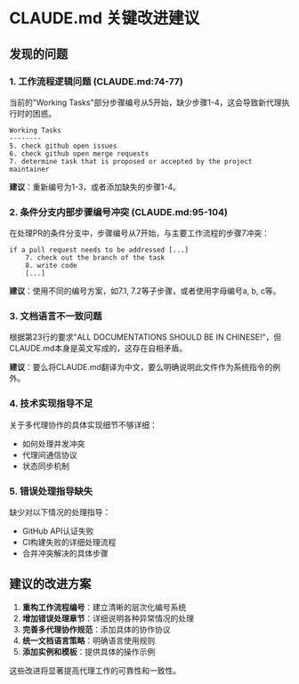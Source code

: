 # CLAUDE.md 关键改进建议

## 发现的问题

### 1. 工作流程逻辑问题 (CLAUDE.md:74-77)
当前的"Working Tasks"部分步骤编号从5开始，缺少步骤1-4，这会导致新代理执行时的困惑。

```
Working Tasks
--------
5. check github open issues
6. check github open merge requests  
7. determine task that is proposed or accepted by the project maintainer
```

**建议**：重新编号为1-3，或者添加缺失的步骤1-4。

### 2. 条件分支内部步骤编号冲突 (CLAUDE.md:95-104)
在处理PR的条件分支中，步骤编号从7开始，与主要工作流程的步骤7冲突：

```
if a pull request needs to be addressed [...]
    7. check out the branch of the task
    8. write code
    [...]
```

**建议**：使用不同的编号方案，如7.1, 7.2等子步骤，或者使用字母编号a, b, c等。

### 3. 文档语言不一致问题
根据第23行的要求"ALL DOCUMENTATIONS SHOULD BE IN CHINESE!"，但CLAUDE.md本身是英文写成的，这存在自相矛盾。

**建议**：要么将CLAUDE.md翻译为中文，要么明确说明此文件作为系统指令的例外。

### 4. 技术实现指导不足
关于多代理协作的具体实现细节不够详细：
- 如何处理并发冲突
- 代理间通信协议
- 状态同步机制

### 5. 错误处理指导缺失
缺少对以下情况的处理指导：
- GitHub API认证失败
- CI构建失败的详细处理流程
- 合并冲突解决的具体步骤

## 建议的改进方案

1. **重构工作流程编号**：建立清晰的层次化编号系统
2. **增加错误处理章节**：详细说明各种异常情况的处理
3. **完善多代理协作规范**：添加具体的协作协议
4. **统一文档语言策略**：明确语言使用规则
5. **添加实例和模板**：提供具体的操作示例

这些改进将显著提高代理工作的可靠性和一致性。